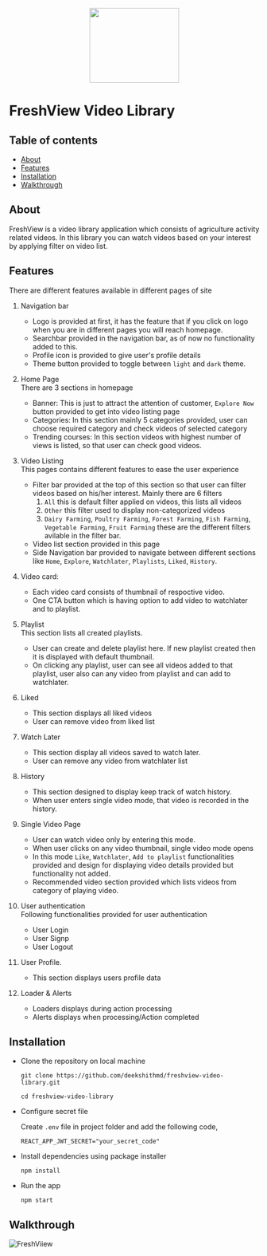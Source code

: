 <p align="center">
  <img src="https://i.postimg.cc/fR92NM3L/fresh.png" height="150px" width="180px"/>
</p>

# FreshView Video Library

 ## Table of contents
 * [About](#about)
 * [Features](#features)
 * [Installation](#installation)
 * [Walkthrough](#walkthrough)
 
 ## About
 FreshView is a video library application which consists of agriculture activity related videos. In this library you can watch videos based on your interest by applying filter on video list.
 
 ## Features
 There are different features available in different pages of site
 
 1. Navigation bar
    * Logo is provided at first, it has the feature that if you click on logo when you are in different pages you will reach homepage.
    * Searchbar provided in the navigation bar, as of now no functionality added to this.
    * Profile icon is provided to give user's profile details
    * Theme button provided to toggle between `light` and `dark` theme.
 
 2. Home Page <br>
  There are 3 sections in homepage
    * Banner: 
      This is just to attract the attention of customer, `Explore Now` button provided to get into video listing page
    * Categories: 
      In this section mainly 5 categories provided, user can choose required category and check videos of selected category
    * Trending courses: 
      In this section videos with highest number of views is listed, so that user can check good videos.
    
 3. Video Listing <br>
    This pages contains different features to ease the user experience
      * Filter bar provided at the top of this section so that user can filter videos based on his/her interest. Mainly there are 6 filters
         1. `All` this is default filter applied on videos, this lists all videos
         2. `Other` this filter used to display non-categorized videos
         3. `Dairy Farming`, `Poultry Farming`, `Forest Farming`, `Fish Farming`, `Vegetable Farming`, `Fruit Farming` these are the different filters avilable in the              filter bar.
      * Video list section provided in this page
      * Side Navigation bar provided to navigate between different sections like `Home`, `Explore`, `Watchlater`, `Playlists`, `Liked`, `History`.
 4. Video card:
      * Each video card consists of thumbnail of respoctive video.
      * One CTA button which is having option to add video to watchlater and to playlist.
  
 5. Playlist <br>
    This section lists all created playlists. 
      * User can create and delete playlist here. If new playlist created then it is displayed with default thumbnail.
      * On clicking any playlist, user can see all videos added to that playlist, user also can any video from playlist and can add to watchlater.
 6. Liked <br>
      * This section displays all liked videos
      * User can remove video from liked list
 7. Watch Later <br>
      * This section display all videos saved to watch later.
      * User can remove any video from watchlater list
 8. History <br>
      * This section designed to display keep track of watch history.
      * When user enters single video mode, that video is recorded in the history.
 9. Single Video Page <br>
      * User can watch video only by entering this mode.
      * When user clicks on any video thumbnail, single video mode opens
      * In this mode `Like`, `Watchlater`, `Add to playlist` functionalities provided and design for displaying video details provided but functionality not added.
      * Recommended video section provided which lists videos from category of playing video.
10. User authentication <br>
      Following functionalities provided for user authentication
      * User Login
      * User Signp
      * User Logout
11. User Profile.<br>
      * This section displays users profile data
12. Loader & Alerts <br>
      * Loaders displays during action processing
      * Alerts displays when processing/Action completed

 
## Installation

* Clone the repository on local machine 
  ```
  git clone https://github.com/deekshithmd/freshview-video-library.git
  
  cd freshview-video-library
  ```
* Configure secret file <br>
  
  Create `.env` file in project folder and add the following code,
  ```
  REACT_APP_JWT_SECRET="your_secret_code"
  ```
  
* Install dependencies using package installer 
  ```
  npm install
  ```
  
* Run the app
  ```
  npm start
  ```
  
 ## Walkthrough
 
![FreshViiew]()
